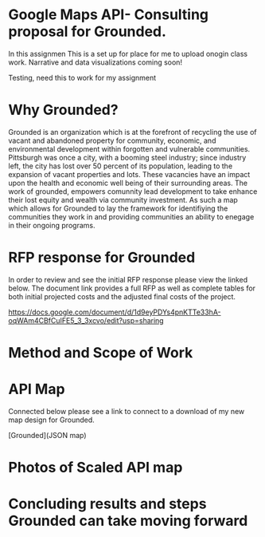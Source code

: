 # Google Maps API- Consulting proposal for Grounded. 

In this assignmen
This is a set up for place for me to upload onogin class work. Narrative and data visualizations coming soon!


Testing, need this to work for my assignment



# Why Grounded?
Grounded is an organization which is at the forefront of recycling the use of vacant and abandoned property for community, economic, and environmental development within forgotten and vulnerable communities. Pittsburgh was once a city, with a booming steel industry; since industry left, the city has lost over 50 percent of its population, leading to the expansion of vacant properties and lots. These vacancies have an impact upon the health and economic well being of their surrounding areas. The work of grounded, empowers comunnity lead development to take enhance their lost equity and wealth via community investment. As such a map which allows for Grounded to lay the framework for identifiying the communities they work in and providing communities an ability to enegage in their ongoing programs.


# RFP response for Grounded
In order to review and see the initial RFP response please view the linked below. The document link provides a full RFP as well as complete tables for both initial projected costs and the adjusted final costs of the project. 

https://docs.google.com/document/d/1d9eyPDYs4pnKTTe33hA-oqWAm4CBfCuIFE5_3_3xcvo/edit?usp=sharing


# Method and Scope of Work




# API Map
Connected below please see a link to connect to a download of my new map design for Grounded. 

[Grounded](JSON map)






 
  



# Photos of Scaled API map 


# Concluding results and steps Grounded can take moving forward
